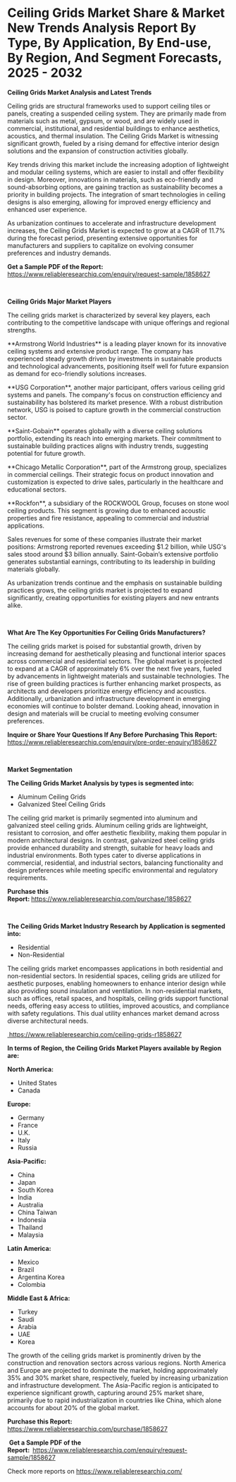 <p><h1>Ceiling Grids Market Share & Market New Trends Analysis Report By Type, By Application, By End-use, By Region, And Segment Forecasts, 2025 - 2032</h1></p><p><strong>Ceiling Grids Market Analysis and Latest Trends</strong></p>
<p><p>Ceiling grids are structural frameworks used to support ceiling tiles or panels, creating a suspended ceiling system. They are primarily made from materials such as metal, gypsum, or wood, and are widely used in commercial, institutional, and residential buildings to enhance aesthetics, acoustics, and thermal insulation. The Ceiling Grids Market is witnessing significant growth, fueled by a rising demand for effective interior design solutions and the expansion of construction activities globally.</p><p>Key trends driving this market include the increasing adoption of lightweight and modular ceiling systems, which are easier to install and offer flexibility in design. Moreover, innovations in materials, such as eco-friendly and sound-absorbing options, are gaining traction as sustainability becomes a priority in building projects. The integration of smart technologies in ceiling designs is also emerging, allowing for improved energy efficiency and enhanced user experience. </p><p>As urbanization continues to accelerate and infrastructure development increases, the Ceiling Grids Market is expected to grow at a CAGR of 11.7% during the forecast period, presenting extensive opportunities for manufacturers and suppliers to capitalize on evolving consumer preferences and industry demands.</p></p>
<p><strong>Get a Sample PDF of the Report:&nbsp;</strong> <a href="https://www.reliableresearchiq.com/enquiry/request-sample/1858627?utm_campaign=3026&utm_medium=2&utm_source=Github&utm_content=ia&utm_term=01042025&utm_id=ceiling-grids">https://www.reliableresearchiq.com/enquiry/request-sample/1858627</a></p>
<p>&nbsp;</p>
<p><strong>Ceiling Grids Major Market Players</strong></p>
<p><p>The ceiling grids market is characterized by several key players, each contributing to the competitive landscape with unique offerings and regional strengths. </p><p>**Armstrong World Industries** is a leading player known for its innovative ceiling systems and extensive product range. The company has experienced steady growth driven by investments in sustainable products and technological advancements, positioning itself well for future expansion as demand for eco-friendly solutions increases.</p><p>**USG Corporation**, another major participant, offers various ceiling grid systems and panels. The company's focus on construction efficiency and sustainability has bolstered its market presence. With a robust distribution network, USG is poised to capture growth in the commercial construction sector.</p><p>**Saint-Gobain** operates globally with a diverse ceiling solutions portfolio, extending its reach into emerging markets. Their commitment to sustainable building practices aligns with industry trends, suggesting potential for future growth.</p><p>**Chicago Metallic Corporation**, part of the Armstrong group, specializes in commercial ceilings. Their strategic focus on product innovation and customization is expected to drive sales, particularly in the healthcare and educational sectors.</p><p>**Rockfon**, a subsidiary of the ROCKWOOL Group, focuses on stone wool ceiling products. This segment is growing due to enhanced acoustic properties and fire resistance, appealing to commercial and industrial applications.</p><p>Sales revenues for some of these companies illustrate their market positions: Armstrong reported revenues exceeding $1.2 billion, while USG's sales stood around $3 billion annually. Saint-Gobain’s extensive portfolio generates substantial earnings, contributing to its leadership in building materials globally.</p><p>As urbanization trends continue and the emphasis on sustainable building practices grows, the ceiling grids market is projected to expand significantly, creating opportunities for existing players and new entrants alike.</p></p>
<p>&nbsp;</p>
<p><strong>What Are The Key Opportunities For Ceiling Grids Manufacturers?</strong></p>
<p><p>The ceiling grids market is poised for substantial growth, driven by increasing demand for aesthetically pleasing and functional interior spaces across commercial and residential sectors. The global market is projected to expand at a CAGR of approximately 6% over the next five years, fueled by advancements in lightweight materials and sustainable technologies. The rise of green building practices is further enhancing market prospects, as architects and developers prioritize energy efficiency and acoustics. Additionally, urbanization and infrastructure development in emerging economies will continue to bolster demand. Looking ahead, innovation in design and materials will be crucial to meeting evolving consumer preferences.</p></p>
<p><strong>Inquire or Share Your Questions If Any Before Purchasing This Report:</strong> <a href="https://www.reliableresearchiq.com/enquiry/pre-order-enquiry/1858627?utm_campaign=3026&utm_medium=2&utm_source=Github&utm_content=ia&utm_term=01042025&utm_id=ceiling-grids">https://www.reliableresearchiq.com/enquiry/pre-order-enquiry/1858627</a></p>
<p>&nbsp;</p>
<p><strong>Market Segmentation</strong></p>
<p><strong>The Ceiling Grids Market Analysis by types is segmented into:</strong></p>
<p><ul><li>Aluminum Ceiling Grids</li><li>Galvanized Steel Ceiling Grids</li></ul></p>
<p><p>The ceiling grid market is primarily segmented into aluminum and galvanized steel ceiling grids. Aluminum ceiling grids are lightweight, resistant to corrosion, and offer aesthetic flexibility, making them popular in modern architectural designs. In contrast, galvanized steel ceiling grids provide enhanced durability and strength, suitable for heavy loads and industrial environments. Both types cater to diverse applications in commercial, residential, and industrial sectors, balancing functionality and design preferences while meeting specific environmental and regulatory requirements.</p></p>
<p><strong>Purchase this Report:&nbsp;</strong><a href="https://www.reliableresearchiq.com/purchase/1858627?utm_campaign=3026&utm_medium=2&utm_source=Github&utm_content=ia&utm_term=01042025&utm_id=ceiling-grids">https://www.reliableresearchiq.com/purchase/1858627</a></p>
<p>&nbsp;</p>
<p><strong>The Ceiling Grids Market Industry Research by Application is segmented into:</strong></p>
<p><ul><li>Residential</li><li>Non-Residential</li></ul></p>
<p><p>The ceiling grids market encompasses applications in both residential and non-residential sectors. In residential spaces, ceiling grids are utilized for aesthetic purposes, enabling homeowners to enhance interior design while also providing sound insulation and ventilation. In non-residential markets, such as offices, retail spaces, and hospitals, ceiling grids support functional needs, offering easy access to utilities, improved acoustics, and compliance with safety regulations. This dual utility enhances market demand across diverse architectural needs.</p></p>
<p><a href="https://www.reliableresearchiq.com/ceiling-grids-r1858627?utm_campaign=3026&utm_medium=2&utm_source=Github&utm_content=ia&utm_term=01042025&utm_id=ceiling-grids">&nbsp;https://www.reliableresearchiq.com/ceiling-grids-r1858627</a></p>
<p><strong>In terms of Region, the Ceiling Grids Market Players available by Region are:</strong></p>
<p>
    <p> <strong> North America: </strong>
        <ul>
            <li>United States</li>
            <li>Canada</li>
        </ul>
        </p> 
    <p> <strong> Europe: </strong>
        <ul>
            <li>Germany</li>
            <li>France</li>
            <li>U.K.</li>
            <li>Italy</li>
            <li>Russia</li>
        </ul>
        </p> 
    <p> <strong> Asia-Pacific: </strong>
        <ul>
            <li>China</li>
            <li>Japan</li>
            <li>South Korea</li>
            <li>India</li>
            <li>Australia</li>
            <li>China Taiwan</li>
            <li>Indonesia</li>
            <li>Thailand</li>
            <li>Malaysia</li>
        </ul>
        </p> 
    <p> <strong> Latin America: </strong>
        <ul>
            <li>Mexico</li>
            <li>Brazil</li>
            <li>Argentina Korea</li>
            <li>Colombia</li>
        </ul>
        </p> 
    <p> <strong> Middle East & Africa: </strong>
        <ul>
            <li>Turkey</li>
            <li>Saudi</li>
            <li>Arabia</li>
            <li>UAE</li>
            <li>Korea</li>
        </ul>
    </p>
    </p>
<p><p>The growth of the ceiling grids market is prominently driven by the construction and renovation sectors across various regions. North America and Europe are projected to dominate the market, holding approximately 35% and 30% market share, respectively, fueled by increasing urbanization and infrastructure development. The Asia-Pacific region is anticipated to experience significant growth, capturing around 25% market share, primarily due to rapid industrialization in countries like China, which alone accounts for about 20% of the global market.</p></p>
<p><strong>Purchase this Report: </strong><a href="https://www.reliableresearchiq.com/purchase/1858627?utm_campaign=3026&utm_medium=2&utm_source=Github&utm_content=ia&utm_term=01042025&utm_id=ceiling-grids">https://www.reliableresearchiq.com/purchase/1858627</a></p>
<p>&nbsp;<strong>Get a Sample PDF of the Report:&nbsp;&nbsp;</strong><a href="https://www.reliableresearchiq.com/enquiry/request-sample/1858627?utm_campaign=3026&utm_medium=2&utm_source=Github&utm_content=ia&utm_term=01042025&utm_id=ceiling-grids">https://www.reliableresearchiq.com/enquiry/request-sample/1858627</a></p>
<p><strong></strong></p>
<p>Check more reports on <a href="https://www.reliableresearchiq.com/?utm_campaign=3026&utm_medium=2&utm_source=Github&utm_content=ia&utm_term=01042025&utm_id=ceiling-grids">https://www.reliableresearchiq.com/</a></p>